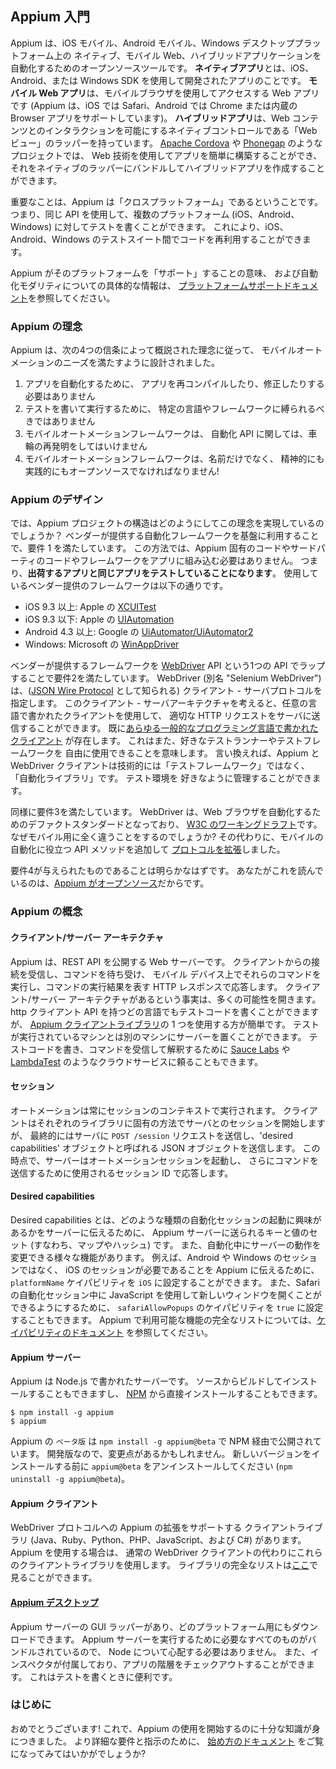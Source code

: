 ## Appium 入門

Appium は、iOS モバイル、Android モバイル、Windows デスクトッププラットフォーム上の
ネイティブ、モバイル Web、ハイブリッドアプリケーションを自動化するためのオープンソースツールです。
**ネイティブアプリ**とは、iOS、Android、または Windows SDK を使用して開発されたアプリのことです。
**モバイル Web アプリ**は、モバイルブラウザを使用してアクセスする Web アプリです (Appium は、iOS では Safari、Android では Chrome または内蔵の Browser アプリをサポートしています)。
**ハイブリッドアプリ**は、Web コンテンツとのインタラクションを可能にするネイティブコントロールである「Web ビュー」のラッパーを持っています。
[Apache Cordova](https://cordova.apache.org) や [Phonegap](http://phonegap.com/) のようなプロジェクトでは、
Web 技術を使用してアプリを簡単に構築することができ、
それをネイティブのラッパーにバンドルしてハイブリッドアプリを作成することができます。

重要なことは、Appium は「クロスプラットフォーム」であるということです。
つまり、同じ API を使用して、複数のプラットフォーム (iOS、Android、Windows) に対してテストを書くことができます。
これにより、iOS、Android、Windows のテストスイート間でコードを再利用することができます。

Appium がそのプラットフォームを「サポート」することの意味、
および自動化モダリティについての具体的な情報は、
[プラットフォームサポートドキュメント](/docs/ja/about-appium/platform-support.md)を参照してください。

### Appium の理念

Appium は、次の4つの信条によって概説された理念に従って、
モバイルオートメーションのニーズを満たすように設計されました。

1. アプリを自動化するために、
アプリを再コンパイルしたり、修正したりする必要はありません
2. テストを書いて実行するために、
特定の言語やフレームワークに縛られるべきではありません
3. モバイルオートメーションフレームワークは、
自動化 API に関しては、車輪の再発明をしてはいけません
4. モバイルオートメーションフレームワークは、名前だけでなく、
精神的にも実践的にもオープンソースでなければなりません!

### Appium のデザイン

では、Appium プロジェクトの構造はどのようにしてこの理念を実現しているのでしょうか？
ベンダーが提供する自動化フレームワークを基盤に利用することで、要件 1 を満たしています。
この方法では、Appium 固有のコードやサードパーティのコードやフレームワークをアプリに組み込む必要はありません。
つまり、**出荷するアプリと同じアプリをテストしていることになります**。
使用しているベンダー提供のフレームワークは以下の通りです。

* iOS 9.3 以上: Apple の [XCUITest](https://developer.apple.com/reference/xctest)
* iOS 9.3 以下: Apple の [UIAutomation](https://web.archive.org/web/20160904214108/https://developer.apple.com/library/ios/documentation/DeveloperTools/Reference/UIAutomationRef/)
* Android 4.3 以上: Google の [UiAutomator/UiAutomator2](https://developer.android.com/training/testing/ui-automator)
* Windows: Microsoft の [WinAppDriver](http://github.com/microsoft/winappdriver)

ベンダーが提供するフレームワークを
[WebDriver](http://docs.seleniumhq.org/projects/webdriver/) API という1つの API でラップすることで要件2を満たしています。
WebDriver (別名 "Selenium WebDriver") は、([JSON Wire Protocol](https://w3c.github.io/webdriver/webdriver-spec.html) として知られる) 
クライアント - サーバプロトコルを指定します。
このクライアント - サーバアーキテクチャを考えると、任意の言語で書かれたクライアントを使用して、
適切な HTTP リクエストをサーバに送信することができます。
既に[あらゆる一般的なプログラミング言語で書かれたクライアント](http://appium.io/downloads)
が存在します。
これはまた、好きなテストランナーやテストフレームワークを
自由に使用できることを意味します。
言い換えれば、Appium と WebDriver クライアントは技術的には「テストフレームワーク」ではなく、
「自動化ライブラリ」です。
テスト環境を
好きなように管理することができます。

同様に要件3を満たしています。
WebDriver は、Web ブラウザを自動化するためのデファクトスタンダードとなっており、
[W3C のワーキングドラフト](https://dvcs.w3.org/hg/webdriver/raw-file/tip/webdriver-spec.html)です。
なぜモバイル用に全く違うことをするのでしょうか?
その代わりに、モバイルの自動化に役立つ API メソッドを追加して
[プロトコルを拡張](https://github.com/SeleniumHQ/mobile-spec/blob/master/spec-draft.md)しました。

要件4が与えられたものであることは明らかなはずです。
あなたがこれを読んでいるのは、[Appium がオープンソース](https://github.com/appium/appium)だからです。

### Appium の概念

#### **クライアント/サーバー アーキテクチャ**

Appium は、REST API を公開する Web サーバーです。
クライアントからの接続を受信し、コマンドを待ち受け、
モバイル デバイス上でそれらのコマンドを実行し、コマンドの実行結果を表す HTTP レスポンスで応答します。
クライアント/サーバー アーキテクチャがあるという事実は、多くの可能性を開きます。
http クライアント API を持つどの言語でもテストコードを書くことができますが、
[Appium クライアントライブラリ](http://appium.io/downloads)の 1 つを使用する方が簡単です。
テストが実行されているマシンとは別のマシンにサーバーを置くことができます。
テストコードを書き、コマンドを受信して解釈するために 
[Sauce Labs](https://saucelabs.com/products/mobile-app-testing) や [LambdaTest](https://www.lambdatest.com/feature) のようなクラウドサービスに頼ることもできます。

#### **セッション**
オートメーションは常にセッションのコンテキストで実行されます。
クライアントはそれぞれのライブラリに固有の方法でサーバとのセッションを開始しますが、
最終的にはサーバに `POST /session` リクエストを送信し、'desired capabilities' オブジェクトと呼ばれる JSON オブジェクトを送信します。
この時点で、サーバーはオートメーションセッションを起動し、
さらにコマンドを送信するために使用されるセッション ID で応答します。

#### **Desired capabilities**
Desired capabilities とは、どのような種類の自動化セッションの起動に興味があるかをサーバーに伝えるために、
Appium サーバーに送られるキーと値のセット (すなわち、マップやハッシュ) です。
また、自動化中にサーバーの動作を変更できる様々な機能があります。
例えば、Android や Windows のセッションではなく、
iOS のセッションが必要であることを Appium に伝えるために、
`platformName` ケイパビリティを `iOS` に設定することができます。
また、Safari の自動化セッション中に JavaScript を使用して新しいウィンドウを開くことができるようにするために、
`safariAllowPopups` のケイパビリティを `true` に設定することもできます。
Appium で利用可能な機能の完全なリストについては、[ケイパビリティのドキュメント](/docs/en/writing-running-appium/caps.md) を参照してください。

#### **Appium サーバー**
Appium は Node.js で書かれたサーバーです。
ソースからビルドしてインストールすることもできますし、
[NPM](https://www.npmjs.com/package/appium) から直接インストールすることもできます。

```
$ npm install -g appium
$ appium
```

Appium の `ベータ版` は `npm install -g appium@beta` で NPM 経由で公開されています。
開発版なので、変更点があるかもしれません。
新しいバージョンをインストールする前に 
`appium@beta` をアンインストールしてください (`npm uninstall -g appium@beta`)。

#### **Appium クライアント**
WebDriver プロトコルへの Appium の拡張をサポートする
クライアントライブラリ (Java、Ruby、Python、PHP、JavaScript、および C#) があります。
Appium を使用する場合は、
通常の WebDriver クライアントの代わりにこれらのクライアントライブラリを使用します。
ライブラリの完全なリストは[ここ](/docs/en/about-appium/appium-clients.md)で見ることができます。

#### **[Appium デスクトップ](https://github.com/appium/appium-desktop)**
Appium サーバーの GUI ラッパーがあり、どのプラットフォーム用にもダウンロードできます。
Appium サーバーを実行するために必要なすべてのものがバンドルされているので、
Node について心配する必要はありません。
また、インスペクタが付属しており、アプリの階層をチェックアウトすることができます。
これはテストを書くときに便利です。

### はじめに

おめでとうございます! 
これで、Appium の使用を開始するのに十分な知識が身につきました。
より詳細な要件と指示のために、
[始め方のドキュメント](/docs/en/about-appium/getting-started.md) をご覧になってみてはいかがでしょうか?
